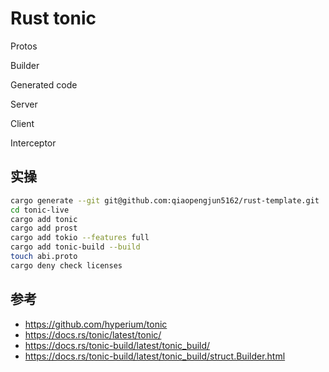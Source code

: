 # Rust tonic

Protos

Builder

Generated code

Server

Client

Interceptor

## 实操

```bash
cargo generate --git git@github.com:qiaopengjun5162/rust-template.git
cd tonic-live
cargo add tonic
cargo add prost
cargo add tokio --features full
cargo add tonic-build --build
touch abi.proto
cargo deny check licenses
```

## 参考

- <https://github.com/hyperium/tonic>
- <https://docs.rs/tonic/latest/tonic/>
- <https://docs.rs/tonic-build/latest/tonic_build/>
- <https://docs.rs/tonic-build/latest/tonic_build/struct.Builder.html>
